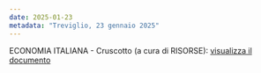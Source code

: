 ```yaml
---
date: 2025-01-23
metadata: "Treviglio, 23 gennaio 2025"
---
```


ECONOMIA ITALIANA - Cruscotto (a cura di RISORSE): <a href="/assets/2025-01-22-cruscotto.pdf" target="_blank">visualizza il documento</a>
